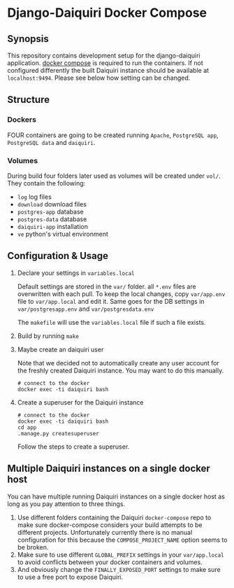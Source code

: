 # Django-Daiquiri Docker Compose

## Synopsis

This repository contains development setup for the django-daiquiri application. [docker compose](https://github.com/docker/compose/releases) is required to run the containers. If not configured differently the built Daiquiri instance should be available at `localhost:9494`. Please see below how setting can be changed.


## Structure
### Dockers
FOUR containers are going to be created running `Apache`, `PostgreSQL app`, `PostgreSQL data` and `daiquiri`.

### Volumes
During build four folders later used as volumes will be created under `vol/`. They contain the following:

* `log` log files
* `download` download files
* `postgres-app` database
* `postgres-data` database
* `daiquiri-app` installation
* `ve` python's virtual environment


## Configuration & Usage
1. Declare your settings in `variables.local`

    Default settings are stored in the 
   `var/` folder. all `*.env` files are overwritten with each pull. To keep the local changes, copy `var/app.env` file to `var/app.local` and edit it. Same goes for the DB settings in `var/postgresapp.env` and `var/postgresdata.env`

    The `makefile` will use the `variables.local` file if such a file exists. 

1. Build by running `make`

1. Maybe create an daiquiri user

    Note that we decided not to automatically create any user account for the freshly created Daiquiri instance. You may want to do this manually.

    ```shell
    # connect to the docker
    docker exec -ti daiquiri bash
    ```
1. Create a superuser for the Daiquiri instance
    
    ```shell
    # connect to the docker
    docker exec -ti daiquiri bash
    cd app
    .manage.py createsuperuser
    ```
    Follow the steps to create a superuser.

## Multiple Daiquiri instances on a single docker host
You can have multiple running Daiquiri instances on a single docker host as long as you pay attention to three things.

1. Use different folders containing the Daiquiri `docker-compose` repo to make sure docker-compose considers your build attempts to be different projects. Unfortunately currently there is no manual configuration for this because the `COMPOSE_PROJECT_NAME` option seems to be broken.
1. Make sure to use different `GLOBAL_PREFIX` settings in your `var/app.local` to avoid conflicts between your docker containers and volumes.
1. And obviously change the `FINALLY_EXPOSED_PORT` settings to make sure to use a free port to expose Daiquiri.
